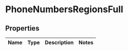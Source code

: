 
# PhoneNumbersRegionsFull

## Properties
Name | Type | Description | Notes
------------ | ------------- | ------------- | -------------



